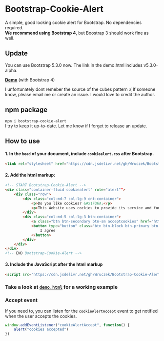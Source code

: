 # Bootstrap-Cookie-Alert
A simple, good looking cookie alert for Bootstrap. No dependencies required.<br>
**We recommend using Bootstrap 4**, but Boostrap 3 should work fine as well.

## Update ##
You can use Bootstrap 5.3.0 now. The link in the demo.html includes v5.3.0-alpha.

[**Demo**](https://wruczek.github.io/Bootstrap-Cookie-Alert/demo) (with Bootstrap 4)

I unfortunately dont remeber the source of the cubes pattern :(
If someone know, please email me or create an issue. I would love to credit the author.

## npm package
`npm i bootstrap-cookie-alert`<br>
I try to keep it up-to-date. Let me know if I forget to release an update.

## How to use
#### 1. In the `head` of your document, include `cookiealert.css` **after Bootstrap**.
```html
<link rel="stylesheet" href="https://cdn.jsdelivr.net/gh/Wruczek/Bootstrap-Cookie-Alert@gh-pages/cookiealert.css">
```

#### 2. Add the html markup:
```html
<!-- START Bootstrap-Cookie-Alert -->
<div class="container-fluid cookiealert" role="alert"">
    <div class="row">
        <div class="col-md-7 col-lg-9 cnt-container">
            <p>Do you like cookies? &#x1F36A;</p>
            <p>This Website uses cockies to provide its service and functionallity.</p>
        </div>
        <div class="col-md-5 col-lg-3 btn-container">
            <a class="btn btn-secondary btn-sm acceptcookies" href="https://cookiesandyou.com/" target="_blank">Learn more</a>
            <button type="button" class="btn btn-block btn-primary btn-sm acceptcookies">
                I agree
            </button>
        </div>
    </div>
</div>
<!-- END Bootstrap-Cookie-Alert -->
```

#### 3. Include the JavaScript after the html markup
```html
<script src="https://cdn.jsdelivr.net/gh/Wruczek/Bootstrap-Cookie-Alert@gh-pages/cookiealert.js"></script>
```

### Take a look at [`demo.html`](https://github.com/Wruczek/Bootstrap-Cookie-Alert/blob/gh-pages/demo.html) for a working example


### Accept event
If you need to, you can listen for the `cookieAlertAccept` event to get notified when the user accepts the cookies.

```js
window.addEventListener("cookieAlertAccept", function() {
    alert("cookies accepted")
})
```
